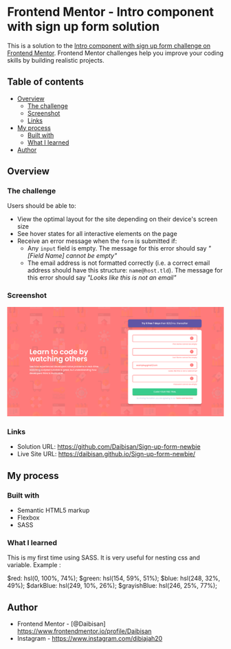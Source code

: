 # Frontend Mentor - Intro component with sign up form solution

This is a solution to the [Intro component with sign up form challenge on Frontend Mentor](https://www.frontendmentor.io/challenges/intro-component-with-signup-form-5cf91bd49edda32581d28fd1). Frontend Mentor challenges help you improve your coding skills by building realistic projects. 

## Table of contents

- [Overview](#overview)
  - [The challenge](#the-challenge)
  - [Screenshot](#screenshot)
  - [Links](#links)
- [My process](#my-process)
  - [Built with](#built-with)
  - [What I learned](#what-i-learned)
- [Author](#author)

## Overview

### The challenge

Users should be able to:

- View the optimal layout for the site depending on their device's screen size
- See hover states for all interactive elements on the page
- Receive an error message when the `form` is submitted if:
  - Any `input` field is empty. The message for this error should say *"[Field Name] cannot be empty"*
  - The email address is not formatted correctly (i.e. a correct email address should have this structure: `name@host.tld`). The message for this error should say *"Looks like this is not an email"*

### Screenshot

![](./images/pageSS.png)

### Links

- Solution URL: https://github.com/Daibisan/Sign-up-form-newbie
- Live Site URL: https://daibisan.github.io/Sign-up-form-newbie/

## My process

### Built with

- Semantic HTML5 markup
- Flexbox
- SASS

### What I learned

This is my first time using SASS. It is very useful for nesting css and variable. 
Example :

$red: hsl(0, 100%, 74%);
$green: hsl(154, 59%, 51%);
$blue: hsl(248, 32%, 49%);
$darkBlue: hsl(249, 10%, 26%);
$grayishBlue: hsl(246, 25%, 77%); 


## Author

- Frontend Mentor - [@Daibisan] https://www.frontendmentor.io/profile/Daibisan
- Instagram - https://www.instagram.com/dibiajah20



